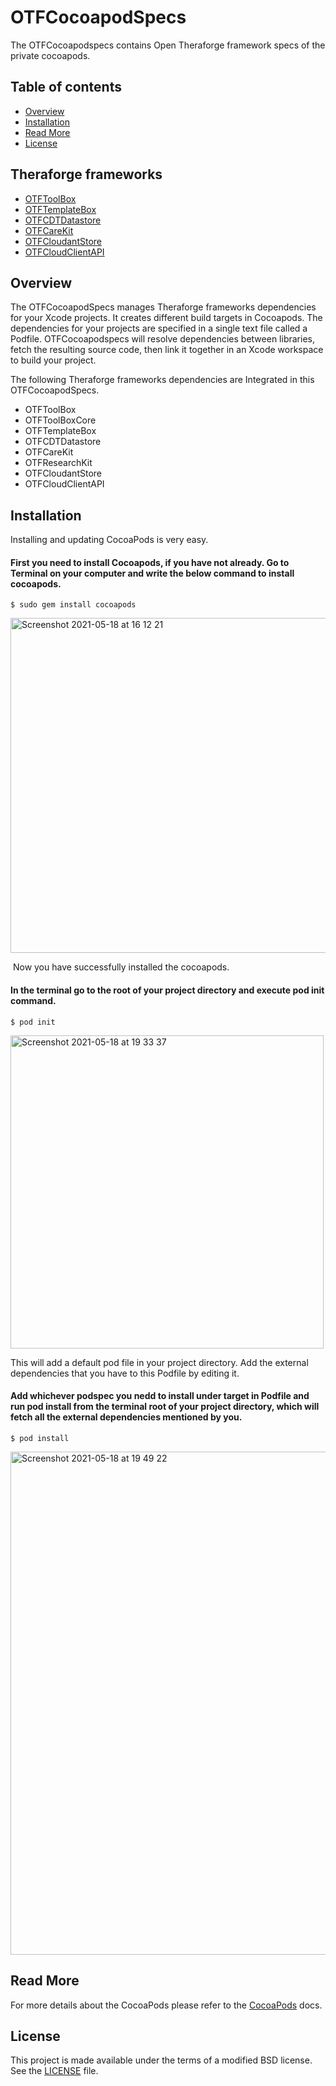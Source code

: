 # OTFCocoapodSpecs

The OTFCocoapodspecs contains Open Theraforge framework specs of the private cocoapods. 

## Table of contents
* [Overview](#Overview)
* [Installation](#Installation)
* [Read More](#License)
* [License](#License)

## Theraforge frameworks
* [OTFToolBox](https://github.com/TheraForge/OTFToolBox)
* [OTFTemplateBox](https://github.com/TheraForge/OTFTemplateBox)
* [OTFCDTDatastore](https://github.com/TheraForge/CDTDatastore)
* [OTFCareKit](https://github.com/TheraForge/OTFCareKit)
* [OTFCloudantStore](https://github.com/TheraForge/OTFCloudantStore)
* [OTFCloudClientAPI](https://github.com/TheraForge/OTFCloudClientAPI)

## Overview <a name="Overview"></a>
The OTFCocoapodSpecs manages Theraforge frameworks dependencies for your Xcode projects. It creates different build targets in Cocoapods. 
The dependencies for your projects are specified in a single text file called a Podfile. OTFCocoapodspecs will resolve dependencies between libraries, fetch the resulting source code, then link it together in an Xcode workspace to build your project.

The following Theraforge frameworks dependencies are Integrated in this OTFCocoapodSpecs.

* OTFToolBox
* OTFToolBoxCore
* OTFTemplateBox
* OTFCDTDatastore
* OTFCareKit
* OTFResearchKit
* OTFCloudantStore
* OTFCloudClientAPI

## Installation <a name="Installation"></a>

Installing and updating CocoaPods is very easy.

####  First you need to install Cocoapods, if you have not already. Go to Terminal on your computer and write the below command to install cocoapods.

``` 
$ sudo gem install cocoapods 
```

<img width="536" alt="Screenshot 2021-05-18 at 16 12 21" src="https://user-images.githubusercontent.com/19572922/118638022-aee41680-b7d6-11eb-8827-5a0d43a4c752.png">

 Now you have successfully installed the cocoapods.
 
#### In the terminal go to the root of your project directory and execute pod init command. 

``` 
$ pod init
```

<img width="501" alt="Screenshot 2021-05-18 at 19 33 37" src="https://user-images.githubusercontent.com/19572922/118665809-ec569d00-b7f2-11eb-9bd1-14e6eb18f112.png">

This will add a default pod file in your project directory. Add the external dependencies that you have to this Podfile by editing it.

#### Add whichever podspec you nedd to install under target in Podfile and run pod install from the terminal root of your project directory, which will fetch all the external dependencies mentioned by you.

``` 
$ pod install
```

<img width="805" alt="Screenshot 2021-05-18 at 19 49 22" src="https://user-images.githubusercontent.com/19572922/118668283-02fdf380-b7f5-11eb-99c9-1425df4d9965.png">

## Read More
For more details about the CocoaPods please refer to the [CocoaPods](https://github.com/CocoaPods/Specs) docs.

## License <a name="License"></a>

This project is made available under the terms of a modified BSD license. See the [LICENSE](LICENSE.md) file.
